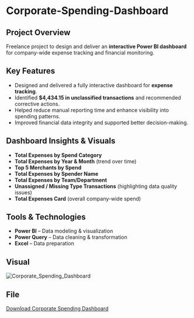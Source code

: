 # Corporate-Spending-Dashboard

## Project Overview
Freelance project to design and deliver an **interactive Power BI dashboard** for company-wide expense tracking and financial monitoring.

##  Key Features
- Designed and delivered a fully interactive dashboard for **expense tracking**.
- Identified **$4,434.15 in unclassified transactions** and recommended corrective actions.
- Helped reduce manual reporting time and enhance visibility into spending patterns.
- Improved financial data integrity and supported better decision-making.

## Dashboard Insights & Visuals
- **Total Expenses by Spend Category**  
- **Total Expenses by Year & Month** (trend over time)  
- **Top 5 Merchants by Spend**  
- **Total Expenses by Spender Name**  
- **Total Expenses by Team/Department**  
- **Unassigned / Missing Type Transactions** (highlighting data quality issues)  
- **Total Expenses Card** (overall company-wide spend)

## Tools & Technologies
- **Power BI** – Data modeling & visualization  
- **Power Query** – Data cleaning & transformation  
- **Excel** – Data preparation

## Visual
![Corporate_Spending_Dashboard](./Corporate_spending_Dashboard.GIF)
## File
[Download Corporate Spending Dashboard](./Transactions20%Dashboard.pbix)
